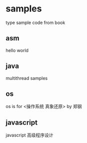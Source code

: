 # samples
type sample code from book
## asm
  hello world
## java
  multithread samples
## os 
  os is for <操作系统 真象还原> by 郑钢
## javascript
  javascript 高级程序设计
